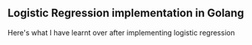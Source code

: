 ## Logistic Regression implementation in Golang

Here's what I have learnt over after implementing logistic regression
